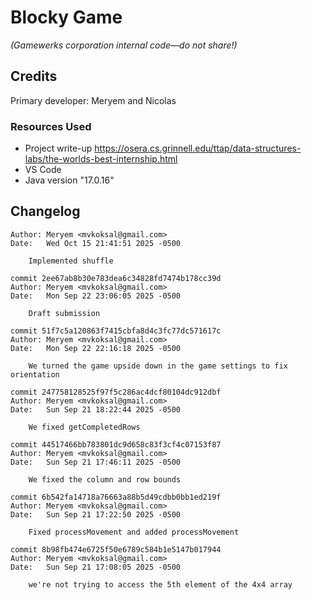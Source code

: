 # Blocky Game

_(Gamewerks corporation internal code—do not share!)_

## Credits

Primary developer: Meryem and Nicolas

### Resources Used

+ Project write-up
    https://osera.cs.grinnell.edu/ttap/data-structures-labs/the-worlds-best-internship.html
+ VS Code
+ Java version "17.0.16"

## Changelog

~~~console
Author: Meryem <mvkoksal@gmail.com>
Date:   Wed Oct 15 21:41:51 2025 -0500

    Implemented shuffle

commit 2ee67ab8b30e783dea6c34828fd7474b178cc39d
Author: Meryem <mvkoksal@gmail.com>
Date:   Mon Sep 22 23:06:05 2025 -0500

    Draft submission

commit 51f7c5a120863f7415cbfa8d4c3fc77dc571617c
Author: Meryem <mvkoksal@gmail.com>
Date:   Mon Sep 22 22:16:18 2025 -0500

    We turned the game upside down in the game settings to fix orientation

commit 247758128525f97f5c286ac4dcf80104dc912dbf
Author: Meryem <mvkoksal@gmail.com>
Date:   Sun Sep 21 18:22:44 2025 -0500

    We fixed getCompletedRows

commit 44517466bb783801dc9d658c83f3cf4c07153f87
Author: Meryem <mvkoksal@gmail.com>
Date:   Sun Sep 21 17:46:11 2025 -0500

    We fixed the column and row bounds

commit 6b542fa14718a76663a88b5d49cdbb0bb1ed219f
Author: Meryem <mvkoksal@gmail.com>
Date:   Sun Sep 21 17:22:50 2025 -0500

    Fixed processMovement and added processMovement

commit 8b98fb474e6725f50e6789c584b1e5147b017944
Author: Meryem <mvkoksal@gmail.com>
Date:   Sun Sep 21 17:08:05 2025 -0500

    we're not trying to access the 5th element of the 4x4 array
~~~
